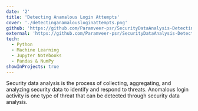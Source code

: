 ```yaml
---
date: '2'
title: 'Detecting Anamalous Login Attempts'
cover: './detectinganamalousloginattempts.png'
github: 'https://github.com/Paramveer-psr/SecurityDataAnalysis-DetectingAnomalousLoginActivity'
external: 'https://github.com/Paramveer-psr/SecurityDataAnalysis-DetectingAnomalousLoginActivity'
tech:
  - Python
  - Machine Learning
  - Jupyter Notebooks
  - Pandas & NumPy 
showInProjects: true
---
```


Security data analysis is the process of collecting, aggregating, and analyzing security data to identify and respond to threats. Anomalous login activity is one type of threat that can be detected through security data analysis.